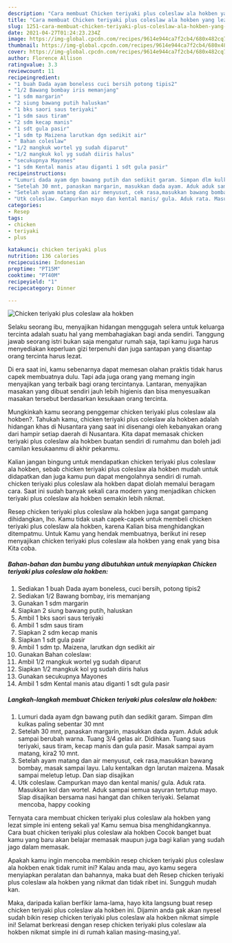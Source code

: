 ```yaml
---
description: "Cara membuat Chicken teriyaki plus coleslaw ala hokben yang lezat Untuk Jualan"
title: "Cara membuat Chicken teriyaki plus coleslaw ala hokben yang lezat Untuk Jualan"
slug: 1251-cara-membuat-chicken-teriyaki-plus-coleslaw-ala-hokben-yang-lezat-untuk-jualan
date: 2021-04-27T01:24:23.234Z
image: https://img-global.cpcdn.com/recipes/9614e944ca7f2cb4/680x482cq70/chicken-teriyaki-plus-coleslaw-ala-hokben-foto-resep-utama.jpg
thumbnail: https://img-global.cpcdn.com/recipes/9614e944ca7f2cb4/680x482cq70/chicken-teriyaki-plus-coleslaw-ala-hokben-foto-resep-utama.jpg
cover: https://img-global.cpcdn.com/recipes/9614e944ca7f2cb4/680x482cq70/chicken-teriyaki-plus-coleslaw-ala-hokben-foto-resep-utama.jpg
author: Florence Allison
ratingvalue: 3.3
reviewcount: 11
recipeingredient:
- "1 buah Dada ayam boneless cuci bersih potong tipis2"
- "1/2 Bawang bombay iris memanjang"
- "1 sdm margarin"
- "2 siung bawang putih haluskan"
- "1 bks saori saus teriyaki"
- "1 sdm saus tiram"
- "2 sdm kecap manis"
- "1 sdt gula pasir"
- "1 sdm tp Maizena larutkan dgn sedikit air"
- " Bahan coleslaw"
- "1/2 mangkuk wortel yg sudah diparut"
- "1/2 mangkuk kol yg sudah diiris halus"
- "secukupnya Mayones"
- "1 sdm Kental manis atau diganti 1 sdt gula pasir"
recipeinstructions:
- "Lumuri dada ayam dgn bawang putih dan sedikit garam. Simpan dlm kulkas paling sebentar 30 mnt"
- "Setelah 30 mnt, panaskan margarin, masukkan dada ayam. Aduk aduk sampai berubah warna. Tuang 3/4 gelas air. Didihkan. Tuang saus teriyaki, saus tiram, kecap manis dan gula pasir. Masak sampai ayam matang, kira2 10 mnt."
- "Setelah ayam matang dan air menyusut, cek rasa,masukkan bawang bombay, masak sampai layu. Lalu kentalkan dgn larutan maizena. Masak sampai meletup letup. Dan siap disajikan"
- "Utk coleslaw. Campurkan mayo dan kental manis/ gula. Aduk rata. Masukkan kol dan wortel. Aduk sampai semua sayuran tertutup mayo. Siap disajikan bersama nasi hangat dan chiken teriyaki. Selamat mencoba, happy cooking"
categories:
- Resep
tags:
- chicken
- teriyaki
- plus

katakunci: chicken teriyaki plus 
nutrition: 136 calories
recipecuisine: Indonesian
preptime: "PT15M"
cooktime: "PT40M"
recipeyield: "1"
recipecategory: Dinner

---
```



![Chicken teriyaki plus coleslaw ala hokben](https://img-global.cpcdn.com/recipes/9614e944ca7f2cb4/680x482cq70/chicken-teriyaki-plus-coleslaw-ala-hokben-foto-resep-utama.jpg)

Selaku seorang ibu, menyajikan hidangan menggugah selera untuk keluarga tercinta adalah suatu hal yang membahagiakan bagi anda sendiri. Tanggung jawab seorang istri bukan saja mengatur rumah saja, tapi kamu juga harus menyediakan keperluan gizi terpenuhi dan juga santapan yang disantap orang tercinta harus lezat.

Di era  saat ini, kamu sebenarnya dapat memesan olahan praktis tidak harus capek membuatnya dulu. Tapi ada juga orang yang memang ingin menyajikan yang terbaik bagi orang tercintanya. Lantaran, menyajikan masakan yang dibuat sendiri jauh lebih higienis dan bisa menyesuaikan masakan tersebut berdasarkan kesukaan orang tercinta. 



Mungkinkah kamu seorang penggemar chicken teriyaki plus coleslaw ala hokben?. Tahukah kamu, chicken teriyaki plus coleslaw ala hokben adalah hidangan khas di Nusantara yang saat ini disenangi oleh kebanyakan orang dari hampir setiap daerah di Nusantara. Kita dapat memasak chicken teriyaki plus coleslaw ala hokben buatan sendiri di rumahmu dan boleh jadi camilan kesukaanmu di akhir pekanmu.

Kalian jangan bingung untuk mendapatkan chicken teriyaki plus coleslaw ala hokben, sebab chicken teriyaki plus coleslaw ala hokben mudah untuk didapatkan dan juga kamu pun dapat mengolahnya sendiri di rumah. chicken teriyaki plus coleslaw ala hokben dapat diolah memalui beragam cara. Saat ini sudah banyak sekali cara modern yang menjadikan chicken teriyaki plus coleslaw ala hokben semakin lebih nikmat.

Resep chicken teriyaki plus coleslaw ala hokben juga sangat gampang dihidangkan, lho. Kamu tidak usah capek-capek untuk membeli chicken teriyaki plus coleslaw ala hokben, karena Kalian bisa menghidangkan ditempatmu. Untuk Kamu yang hendak membuatnya, berikut ini resep menyajikan chicken teriyaki plus coleslaw ala hokben yang enak yang bisa Kita coba.

<!--inarticleads1-->

##### Bahan-bahan dan bumbu yang dibutuhkan untuk menyiapkan Chicken teriyaki plus coleslaw ala hokben:

1. Sediakan 1 buah Dada ayam boneless, cuci bersih, potong tipis2
1. Sediakan 1/2 Bawang bombay, iris memanjang
1. Gunakan 1 sdm margarin
1. Siapkan 2 siung bawang putih, haluskan
1. Ambil 1 bks saori saus teriyaki
1. Ambil 1 sdm saus tiram
1. Siapkan 2 sdm kecap manis
1. Siapkan 1 sdt gula pasir
1. Ambil 1 sdm tp. Maizena, larutkan dgn sedikit air
1. Gunakan  Bahan coleslaw:
1. Ambil 1/2 mangkuk wortel yg sudah diparut
1. Siapkan 1/2 mangkuk kol yg sudah diiris halus
1. Gunakan secukupnya Mayones
1. Ambil 1 sdm Kental manis atau diganti 1 sdt gula pasir




<!--inarticleads2-->

##### Langkah-langkah membuat Chicken teriyaki plus coleslaw ala hokben:

1. Lumuri dada ayam dgn bawang putih dan sedikit garam. Simpan dlm kulkas paling sebentar 30 mnt
1. Setelah 30 mnt, panaskan margarin, masukkan dada ayam. Aduk aduk sampai berubah warna. Tuang 3/4 gelas air. Didihkan. Tuang saus teriyaki, saus tiram, kecap manis dan gula pasir. Masak sampai ayam matang, kira2 10 mnt.
1. Setelah ayam matang dan air menyusut, cek rasa,masukkan bawang bombay, masak sampai layu. Lalu kentalkan dgn larutan maizena. Masak sampai meletup letup. Dan siap disajikan
1. Utk coleslaw. Campurkan mayo dan kental manis/ gula. Aduk rata. Masukkan kol dan wortel. Aduk sampai semua sayuran tertutup mayo. Siap disajikan bersama nasi hangat dan chiken teriyaki. Selamat mencoba, happy cooking




Ternyata cara membuat chicken teriyaki plus coleslaw ala hokben yang lezat simple ini enteng sekali ya! Kamu semua bisa menghidangkannya. Cara buat chicken teriyaki plus coleslaw ala hokben Cocok banget buat kamu yang baru akan belajar memasak maupun juga bagi kalian yang sudah jago dalam memasak.

Apakah kamu ingin mencoba membikin resep chicken teriyaki plus coleslaw ala hokben enak tidak rumit ini? Kalau anda mau, ayo kamu segera menyiapkan peralatan dan bahannya, maka buat deh Resep chicken teriyaki plus coleslaw ala hokben yang nikmat dan tidak ribet ini. Sungguh mudah kan. 

Maka, daripada kalian berfikir lama-lama, hayo kita langsung buat resep chicken teriyaki plus coleslaw ala hokben ini. Dijamin anda gak akan nyesel sudah bikin resep chicken teriyaki plus coleslaw ala hokben nikmat simple ini! Selamat berkreasi dengan resep chicken teriyaki plus coleslaw ala hokben nikmat simple ini di rumah kalian masing-masing,ya!.

